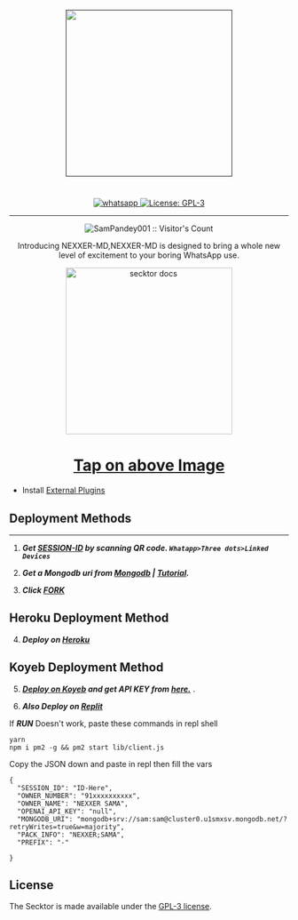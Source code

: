   <p align="center">  
  <a href="">
    <img alt="" height="300" src="">
    <h1 align="center"></h1>
  </a>
</p>
   
<p align="center">

  <a aria-label="Join our chats" href="https://chat.whatsapp.com/F9AffPhLV8rJOa6JTXCi8H" target="_blank">
    <img alt="whatsapp" src="https://img.shields.io/badge/Join Group-25D366?style=for-the-badge&logo=whatsapp&logoColor=white" />
  </a>
 
  <a aria-label="NEXXER-MD is free to use" href="https://github.com/Nexxer777/SECKTOR-NEX/blob/main/LICENCE" target="_blank">
    <img alt="License: GPL-3" src="https://badges.frapsoft.com/os/gpl/gpl.png?v=103)](https://opensource.org/licenses/GPL-3.0/" target="_blank" />
  </a>
</p>

 
---

<p align="center"><img src="https://profile-counter.glitch.me/{Nexxer777}/count.svg" alt="SamPandey001 :: Visitor's Count" /></p>

  <p align="center"> Introducing NEXXER-MD,NEXXER-MD is designed to bring a whole new level of excitement to your boring WhatsApp use. </p>
 
 ***<p align="center">  </p>***
 
   <p align="center">  
  <a href="https://www.instagram.com/nexxer_sama">
    <img alt="secktor docs" height="300" src="https://wallpapercave.com/uwp/uwp3880188.jpeg">
    <h1 align="center">Tap on above Image</h1>
  </a>
</p>
 
 
- Install [External Plugins](https://github.com/SamPandey001/Secktor-Plugins)
## Deployment Methods
---
1. ***Get [SESSION-ID](https://replit.com/@nexxersama001/NEXXER-MD-QR) by scanning QR code. `Whatapp>Three dots>Linked Devices`***
2.  ***Get a Mongodb uri from [Mongodb](https://github.com/SamPandey001/Secktor-Md/wiki/Mongodb-URI) | [Tutorial](https://www.youtube.com/watch?v=WWrpBCBlyuo).***


3.  ***Click [FORK](https://github.com/Nexxer777/SECKTOR-NEX/fork)***
## Heroku Deployment Method
4.  ***Deploy on [Heroku](https://dashboard.heroku.com/new?template=https://github.com/Nexxer777/SECKTOR-NEX)***
## Koyeb Deployment Method
5. ***[Deploy on Koyeb](https://secktorub-b34f1c3c60d3.herokuapp.com/koyeb) and get API KEY from [here.](https://app.koyeb.com/settings/api)*** .

6. ***Also Deploy on [Replit]( https://repl.it/github/Nexxer777/SECKTOR-NEX)***

If ***RUN*** Doesn't work, paste these commands in repl shell

```
yarn
npm i pm2 -g && pm2 start lib/client.js
```
Copy the JSON down and paste in repl then fill the vars

```
{
  "SESSION_ID": "ID-Here",
  "OWNER_NUMBER": "91xxxxxxxxxx",
  "OWNER_NAME": "NEXXER SAMA",
  "OPENAI_API_KEY": "null",
  "MONGODB_URI": "mongodb+srv://sam:sam@cluster0.u1smxsv.mongodb.net/?retryWrites=true&w=majority",
  "PACK_INFO": "NEXXER;SAMA",
  "PREFIX": "-"
   
}
```

## License

The Secktor is made available under the [GPL-3 license](https://github.com/SamPandey001/Secktor-Md/blob/main/LICENCE). 
